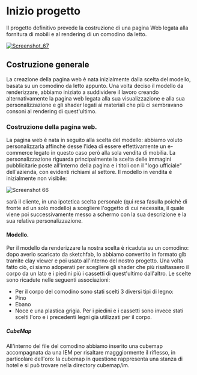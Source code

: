 # Inizio progetto
Il progetto definitivo prevede la costruzione di una pagina Web legata alla fornitura di mobili e al rendering di un comodino da letto.


<a href="https://ibb.co/njUpco"><img src="https://image.ibb.co/hEQ6OT/Screenshot_67.png" alt="Screenshot_67" border="0"></a>

## Costruzione generale
La creazione della pagina web è nata  inizialmente dalla scelta del modello, basata su un comodino da letto appunto. Una volta deciso il modello da renderizzare, abbiamo iniziato a suddividere il lavoro creando alternativamente la pagina web legata alla sua visualizzazione e alla sua personalizzazione e gli shader legati ai materiali che più ci sembravano consoni al rendering di quest'ultimo.

### Costruzione della pagina web.
La pagina web è nata in seguito alla scelta del modello: abbiamo voluto personalizzarla affinchè desse l'idea di essere effettivamente un e-commerce legato in questo caso però alla sola vendita di mobilia. La personalizzazione riguarda principalmente la scelta delle immagini pubblicitarie poste all'interno della pagina e i titoli con il "logo ufficiale" dell'azienda, con evidenti richiami al settore.
Il modello in vendita è inizialmente non visibile:

<img src="https://image.ibb.co/g0MfiT/Screenshot_66.png" alt="Screenshot 66" border="0" />

sarà il cliente, in una ipotetica scelta personale (qui resa fasulla poichè di fronte ad un solo modello) a scegliere l'oggetto di cui necessita, il quale viene poi successivamente messo a schermo con la sua descrizione e la sua relativa personalizzazione.

#### Modello.
Per il modello da renderizzare la nostra scelta è ricaduta su un comodino: dopo averlo scaricato da sketchfab, lo abbiamo convertito in formato glb tramite clay viewer e poi usato all'interno del nostro progetto. Una volta fatto ciò, ci siamo adoperati per scegliere gli shader che più risaltassero il corpo da un lato e i piedini più i cassetti di quest'ultimo dall'altro. Le scelte sono ricadute nelle seguenti associazioni: 
- Per il corpo del comodino sono stati scelti 3 diversi tipi di legno:
- Pino
- Ebano
- Noce
e una plastica grigia.
Per i piedini e i cassetti sono invece stati scelti  l'oro e i precedenti legni già utilizzati per il corpo.

##### CubeMap
All'interno del file del comodino abbiamo inserito una cubemap accompagnata da una IEM per risaltare magggiormente il riflesso, in particolare dell'oro: la cubemap in questione rappresenta una stanza di hotel e si può trovare nella directory cubemap/im. 
